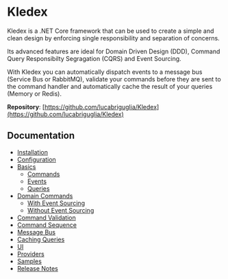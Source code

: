 # Kledex

Kledex is a .NET Core framework that can be used to create a simple and clean design by enforcing single responsibility and separation of concerns.

Its advanced features are ideal for Domain Driven Design (DDD), Command Query Responsibilty Segragation (CQRS) and Event Sourcing.

With Kledex you can automatically dispatch events to a message bus (Service Bus or RabbitMQ), validate your commands before they are sent to the command handler and automatically cache the result of your queries (Memory or Redis).

**Repository**: [https://github.com/lucabriguglia/Kledex](https://github.com/lucabriguglia/Kledex)

## Documentation

- [Installation](Installation)
- [Configuration](Configuration)
- [Basics](Basics)
   - [Commands](Commands)
   - [Events](Events)
   - [Queries](Queries)
- [Domain Commands](Domain-Commands)
   - [With Event Sourcing](With-Event-Sourcing)
   - [Without Event Sourcing](Without-Event-Sourcing)
- [Command Validation](Command-Validation)
- [Command Sequence](Command-Sequence)
- [Message Bus](Message-Bus)
- [Caching Queries](Caching-Queries)
- [UI](UI)
- [Providers](Providers)
- [Samples](Samples)
- [Release Notes](Release-Notes)
